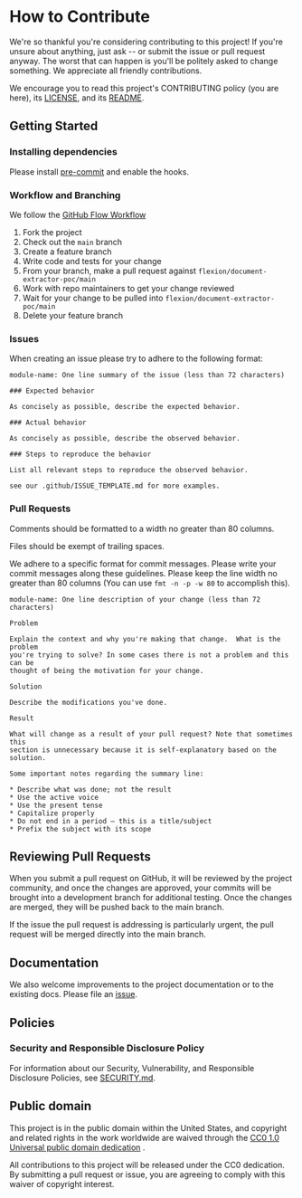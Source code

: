 # How to Contribute

We're so thankful you're considering contributing to this project! If you're
unsure about anything, just ask -- or submit the issue or pull request anyway.
The worst that can happen is you'll be politely asked to change something.
We appreciate all friendly contributions.

We encourage you to read this project's CONTRIBUTING policy (you are here), its
[LICENSE](LICENSE.md), and its [README](README.md).

## Getting Started

### Installing dependencies

Please install [pre-commit](https://pre-commit.com/#install) and enable the hooks.

### Workflow and Branching

We follow the [GitHub Flow Workflow](https://guides.github.com/introduction/flow/)

1. Fork the project
2. Check out the `main` branch
3. Create a feature branch
4. Write code and tests for your change
5. From your branch, make a pull request against `flexion/document-extractor-poc/main`
6. Work with repo maintainers to get your change reviewed
7. Wait for your change to be pulled into `flexion/document-extractor-poc/main`
8. Delete your feature branch

### Issues

When creating an issue please try to adhere to the following format:

    module-name: One line summary of the issue (less than 72 characters)

    ### Expected behavior

    As concisely as possible, describe the expected behavior.

    ### Actual behavior

    As concisely as possible, describe the observed behavior.

    ### Steps to reproduce the behavior

    List all relevant steps to reproduce the observed behavior.

    see our .github/ISSUE_TEMPLATE.md for more examples.

### Pull Requests

Comments should be formatted to a width no greater than 80 columns.

Files should be exempt of trailing spaces.

We adhere to a specific format for commit messages. Please write your commit
messages along these guidelines. Please keep the line width no greater than 80
columns (You can use `fmt -n -p -w 80` to accomplish this).

    module-name: One line description of your change (less than 72 characters)

    Problem

    Explain the context and why you're making that change.  What is the problem
    you're trying to solve? In some cases there is not a problem and this can be
    thought of being the motivation for your change.

    Solution

    Describe the modifications you've done.

    Result

    What will change as a result of your pull request? Note that sometimes this
    section is unnecessary because it is self-explanatory based on the solution.

    Some important notes regarding the summary line:

    * Describe what was done; not the result
    * Use the active voice
    * Use the present tense
    * Capitalize properly
    * Do not end in a period — this is a title/subject
    * Prefix the subject with its scope

## Reviewing Pull Requests

When you submit a pull request on GitHub, it will be reviewed by the project
community, and once the changes are approved, your commits will be brought into
a development branch for additional testing. Once the changes are merged, they will
be pushed back to the main branch.

If the issue the pull request is addressing is particularly urgent, the
pull request will be merged directly into the main branch.

## Documentation

We also welcome improvements to the project documentation or to the existing
docs. Please file an [issue](https://github.com/flexion/document-extractor-poc/issues).

## Policies

### Security and Responsible Disclosure Policy

For information about our Security, Vulnerability, and Responsible
Disclosure Policies, see [SECURITY.md](SECURITY.md).

## Public domain

This project is in the public domain within the United States, and copyright
and related rights in the work worldwide are waived through the
[CC0 1.0 Universal public domain dedication](https://creativecommons.org/publicdomain/zero/1.0/)
.

All contributions to this project will be released under the CC0
dedication. By submitting a pull request or issue, you are agreeing to
comply with this waiver of copyright interest.
